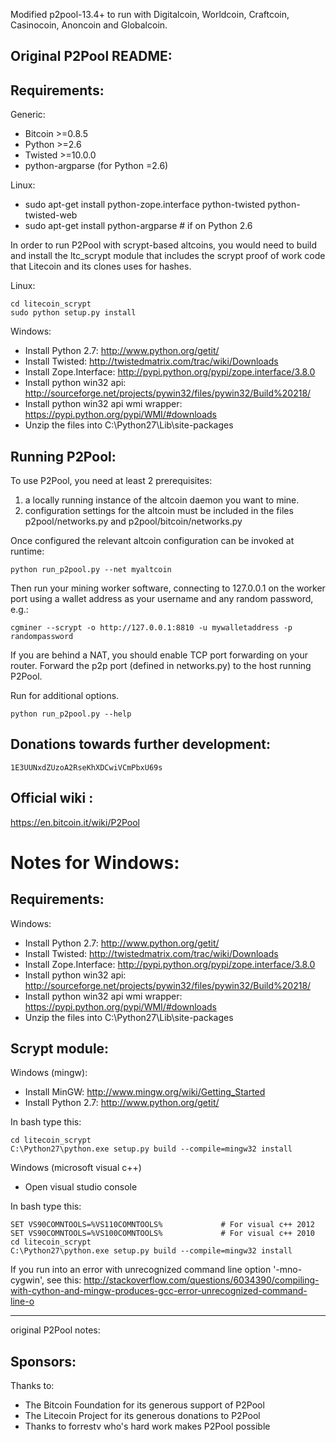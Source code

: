 Modified p2pool-13.4+ to run with Digitalcoin, Worldcoin, Craftcoin, Casinocoin, Anoncoin and Globalcoin.


Original P2Pool README:
-------------------------

Requirements:
-------------------------
Generic:
* Bitcoin >=0.8.5
* Python >=2.6
* Twisted >=10.0.0
* python-argparse (for Python =2.6)

Linux:
* sudo apt-get install python-zope.interface python-twisted python-twisted-web
* sudo apt-get install python-argparse # if on Python 2.6

In order to run P2Pool with scrypt-based altcoins, you would need to build and install the
ltc_scrypt module that includes the scrypt proof of work code that Litecoin and its clones
uses for hashes.

Linux:

    cd litecoin_scrypt
    sudo python setup.py install

Windows:
* Install Python 2.7: http://www.python.org/getit/
* Install Twisted: http://twistedmatrix.com/trac/wiki/Downloads
* Install Zope.Interface: http://pypi.python.org/pypi/zope.interface/3.8.0
* Install python win32 api: http://sourceforge.net/projects/pywin32/files/pywin32/Build%20218/
* Install python win32 api wmi wrapper: https://pypi.python.org/pypi/WMI/#downloads
* Unzip the files into C:\Python27\Lib\site-packages

Running P2Pool:
-------------------------
To use P2Pool, you need at least 2 prerequisites:

1) a locally running instance of the altcoin daemon you want to mine.
2) configuration settings for the altcoin must be included in the files
	p2pool/networks.py and p2pool/bitcoin/networks.py

Once configured the relevant altcoin configuration can be invoked at runtime:

    python run_p2pool.py --net myaltcoin

Then run your mining worker software, connecting to 127.0.0.1 on the worker port using
a wallet address as your username and any random password, e.g.:

    cgminer --scrypt -o http://127.0.0.1:8810 -u mywalletaddress -p randompassword

If you are behind a NAT, you should enable TCP port forwarding on your
router. Forward the p2p port (defined in networks.py) to the host running P2Pool.

Run for additional options.

    python run_p2pool.py --help

Donations towards further development:
-------------------------
    1E3UUNxdZUzoA2RseKhXDCwiVCmPbxU69s

Official wiki :
-------------------------
https://en.bitcoin.it/wiki/P2Pool


Notes for Windows:
=========================
Requirements:
-------------------------

Windows:
* Install Python 2.7: http://www.python.org/getit/
* Install Twisted: http://twistedmatrix.com/trac/wiki/Downloads
* Install Zope.Interface: http://pypi.python.org/pypi/zope.interface/3.8.0
* Install python win32 api: http://sourceforge.net/projects/pywin32/files/pywin32/Build%20218/
* Install python win32 api wmi wrapper: https://pypi.python.org/pypi/WMI/#downloads
* Unzip the files into C:\Python27\Lib\site-packages

Scrypt module:
-------------
Windows (mingw):
* Install MinGW: http://www.mingw.org/wiki/Getting_Started
* Install Python 2.7: http://www.python.org/getit/

In bash type this:

    cd litecoin_scrypt
    C:\Python27\python.exe setup.py build --compile=mingw32 install

Windows (microsoft visual c++)
* Open visual studio console

In bash type this:

    SET VS90COMNTOOLS=%VS110COMNTOOLS%	           # For visual c++ 2012
    SET VS90COMNTOOLS=%VS100COMNTOOLS%             # For visual c++ 2010
    cd litecoin_scrypt
    C:\Python27\python.exe setup.py build --compile=mingw32 install
	
If you run into an error with unrecognized command line option '-mno-cygwin', see this:
http://stackoverflow.com/questions/6034390/compiling-with-cython-and-mingw-produces-gcc-error-unrecognized-command-line-o

------------------------

original P2Pool notes:

Sponsors:
---------

Thanks to:
* The Bitcoin Foundation for its generous support of P2Pool
* The Litecoin Project for its generous donations to P2Pool
* Thanks to forrestv who's hard work makes P2Pool possible

